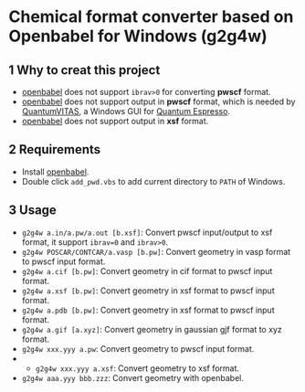 # Chemical format converter based on Openbabel for Windows (g2g4w)

## 1 Why to creat this project 
* [openbabel](https://github.com/openbabel/openbabel) does not support `ibrav>0` for converting **pwscf** format. 
* [openbabel](https://github.com/openbabel/openbabel) does not support output in **pwscf** format, which is needed by [QuantumVITAS](https://www.quantumvitas.org/ "QuantumVITAS"), a Windows GUI for [Quantum Espresso](https://www.quantum-espresso.org/ "Quantum Espresso"). 
* [openbabel](https://github.com/openbabel/openbabel) does not support output in **xsf** format. 

## 2 Requirements
* Install [openbabel](https://github.com/openbabel/openbabel).
* Double click `add_pwd.vbs` to add current directory to `PATH` of Windows.

## 3 Usage
* `g2g4w a.in/a.pw/a.out [b.xsf]`: Convert pwscf input/output to xsf format, it support `ibrav=0` and `ibrav>0`.
* `g2g4w POSCAR/CONTCAR/a.vasp [b.pw]`: Convert geometry in vasp format to pwscf input format. 
* `g2g4w a.cif [b.pw]`: Convert geometry in cif format to pwscf input format.
* `g2g4w a.xsf [b.pw]`: Convert geometry in xsf format to pwscf input format.
* `g2g4w a.pdb [b.pw]`: Convert geometry in xsf format to pwscf input format.
* `g2g4w a.gif [a.xyz]`: Convert geometry in gaussian gjf format to xyz format.
* `g2g4w xxx.yyy a.pw`: Convert geometry to pwscf input format.
* * `g2g4w xxx.yyy a.xsf`: Convert geometry to xsf format.
* `g2g4w aaa.yyy bbb.zzz`: Convert geometry with openbabel.

